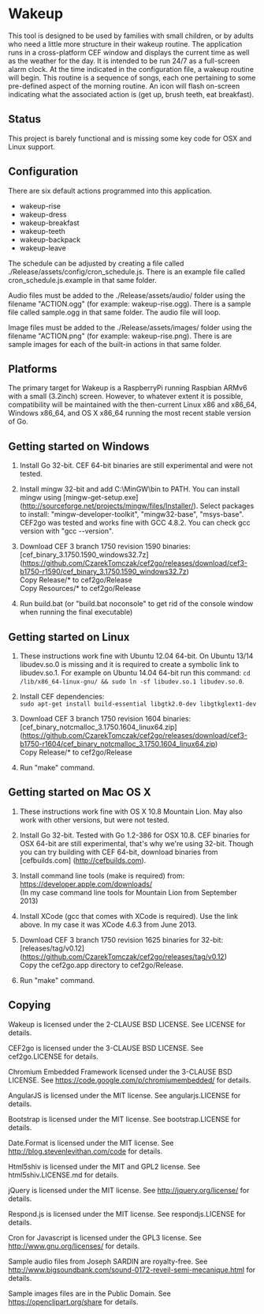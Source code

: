 Wakeup
======
This tool is designed to be used by families with small children, or by adults
who need a little more structure in their wakeup routine.  The application
runs in a cross-platform CEF window and displays the current time as well as
the weather for the day.  It is intended to be run 24/7 as a full-screen alarm
clock.  At the time indicated in the configuration file, a wakeup routine will
begin.  This routine is a sequence of songs, each one pertaining to some
pre-defined aspect of the morning routine.  An icon will flash on-screen
indicating what the associated action is (get up, brush teeth, eat breakfast).

Status
------
This project is barely functional and is missing some key code for OSX and 
Linux support.

Configuration
-------------
There are six default actions programmed into this application.
- wakeup-rise
- wakeup-dress
- wakeup-breakfast
- wakeup-teeth
- wakeup-backpack
- wakeup-leave

The schedule can be adjusted by creating a file called 
./Release/assets/config/cron_schedule.js.  There is an example file called
cron_schedule.js.example in that same folder.

Audio files must be added to the ./Release/assets/audio/ folder using the
filename "ACTION.ogg" (for example: wakeup-rise.ogg).  There is a sample file
called sample.ogg in that same folder.  The audio file will loop.

Image files must be added to the ./Release/assets/images/ folder using the
filename "ACTION.png" (for example: wakeup-rise.png).  There is are sample
images for each of the built-in actions in that same folder.

Platforms
---------
The primary target for Wakeup is a RaspberryPi running Raspbian ARMv6 with a 
small (3.2inch) screen.  However, to whatever extent it is possible, 
compatibility will be maintained with the then-current Linux x86 and x86_64, 
Windows x86_64, and OS X x86_64 running the most recent stable version of Go.


Getting started on Windows
--------------------------
1. Install Go 32-bit. CEF 64-bit binaries are still experimental and
   were not tested.

2. Install mingw 32-bit and add C:\MinGW\bin to PATH. You can install mingw
   using [mingw-get-setup.exe]
   (http://sourceforge.net/projects/mingw/files/Installer/).
   Select packages to install: "mingw-developer-toolkit",
   "mingw32-base", "msys-base". CEF2go was tested and works fine
   with GCC 4.8.2. You can check gcc version with "gcc --version".

3. Download CEF 3 branch 1750 revision 1590 binaries:
   [cef_binary_3.1750.1590_windows32.7z]
   (https://github.com/CzarekTomczak/cef2go/releases/download/cef3-b1750-r1590/cef_binary_3.1750.1590_windows32.7z)  
   Copy Release/* to cef2go/Release  
   Copy Resources/* to cef2go/Release  

4. Run build.bat (or "build.bat noconsole" to get rid of the console
    window when running the final executable)


Getting started on Linux
------------------------
1. These instructions work fine with Ubuntu 12.04 64-bit. 
   On Ubuntu 13/14 libudev.so.0 is missing and it is required to 
   create a symbolic link to libudev.so.1. For example on 
   Ubuntu 14.04 64-bit run this command: 
  `cd /lib/x86_64-linux-gnu/ && sudo ln -sf libudev.so.1 libudev.so.0`.

2. Install CEF dependencies:  
   `sudo apt-get install build-essential libgtk2.0-dev libgtkglext1-dev`

3. Download CEF 3 branch 1750 revision 1604 binaries:
   [cef_binary_notcmalloc_3.1750.1604_linux64.zip]
   (https://github.com/CzarekTomczak/cef2go/releases/download/cef3-b1750-r1604/cef_binary_notcmalloc_3.1750.1604_linux64.zip)  
   Copy Release/* to cef2go/Release

4. Run "make" command.


Getting started on Mac OS X
---------------------------
1. These instructions work fine with OS X 10.8 Mountain Lion.
   May also work with other versions, but were not tested.

2. Install Go 32-bit. Tested with Go 1.2-386 for OSX 10.8.
   CEF binaries for OSX 64-bit are still experimental, that's
   why we're using 32-bit. Though you can try building with
   CEF 64-bit, download binaries from [cefbuilds.com]
   (http://cefbuilds.com).

3. Install command line tools (make is required) from:  
   https://developer.apple.com/downloads/  
   (In my case command line tools for Mountain Lion from September 2013)

4. Install XCode (gcc that comes with XCode is required). 
   Use the link above. In my case it was XCode 4.6.3 from June 2013.

5. Download CEF 3 branch 1750 revision 1625 binaries for 32-bit:
   [releases/tag/v0.12]
   (https://github.com/CzarekTomczak/cef2go/releases/tag/v0.12)  
   Copy the cef2go.app directory to cef2go/Release.

6. Run "make" command.

Copying
-------
Wakeup is licensed under the 2-CLAUSE BSD LICENSE.  See LICENSE for details.

CEF2go is licensed under the 3-CLAUSE BSD LICENSE.  See cef2go.LICENSE for 
details.

Chromium Embedded Framework licensed under the 3-CLAUSE BSD LICENSE.
See https://code.google.com/p/chromiumembedded/ for details.

AngularJS is licensed under the MIT license.  See angularjs.LICENSE for details.

Bootstrap is licensed under the MIT license.  See bootstrap.LICENSE for details.

Date.Format is licensed under the MIT license.  See 
http://blog.stevenlevithan.com/code for details.

Html5shiv is licensed under the MIT and GPL2 license.  See html5shiv.LICENSE.md
for details.

jQuery is licensed under the MIT license.  See http://jquery.org/license/ for 
details.

Respond.js is licensed under the MIT license.  See respondjs.LICENSE for 
details.

Cron for Javascript is licensed under the GPL3 license.  See 
http://www.gnu.org/licenses/ for details.

Sample audio files from Joseph SARDIN are royalty-free.  See 
http://www.bigsoundbank.com/sound-0172-reveil-semi-mecanique.html for details.

Sample images files are in the Public Domain.  See
https://openclipart.org/share for details.